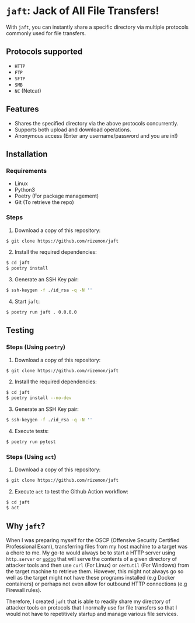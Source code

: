 # `jaft`: Jack of All File Transfers!

With `jaft`, you can instantly share a specific directory via multiple protocols commonly used for file transfers.

## Protocols supported

* `HTTP`
* `FTP`
* `SFTP`
* `SMB`
* `NC` (Netcat)

## Features

* Shares the specified directory via the above protocols concurrently.
* Supports both upload and download operations.
* Anonymous access (Enter any username/password and you are in!)

## Installation

### Requirements
* Linux
* Python3
* Poetry (For package management)
* Git (To retrieve the repo)

### Steps

1. Download a copy of this repository:
```bash
$ git clone https://github.com/rizemon/jaft
```

2. Install the required dependencies:
```bash
$ cd jaft
$ poetry install
```

3. Generate an SSH Key pair:
```bash
$ ssh-keygen -f ./id_rsa -q -N ''
```

4. Start `jaft`:
```bash
$ poetry run jaft . 0.0.0.0
```

## Testing

### Steps (Using `poetry`)

1. Download a copy of this repository:
```bash
$ git clone https://github.com/rizemon/jaft
```

2. Install the required dependencies:
```bash
$ cd jaft
$ poetry install --no-dev
```

3. Generate an SSH Key pair:
```bash
$ ssh-keygen -f ./id_rsa -q -N ''
```

4. Execute tests:
```bash
$ poetry run pytest 
```

### Steps (Using `act`)

1. Download a copy of this repository:
```bash
$ git clone https://github.com/rizemon/jaft
```

2. Execute `act` to test the Github Action workflow:
```bash
$ cd jaft
$ act
```

## Why `jaft`?

When I was preparing myself for the OSCP (Offensive Security Certified Professional Exam), transferring files from my host machine to a target was a chore to me. My go-to would always be to start a HTTP server using `http.server` or [`updog`](https://github.com/sc0tfree/updog) that will serve the contents of a given directory of attacker tools and then use `curl` (For Linux) or `certutil` (For Windows) from the target machine to retrieve them. However, this might not always go so well as the target might not have these programs installed (e.g Docker containers) or perhaps not even allow for outbound HTTP connections (e.g Firewall rules). 

Therefore, I created `jaft` that is able to readily share my directory of attacker tools on protocols that I normally use for file transfers so that I would not have to repetitively startup and manage various file services.
